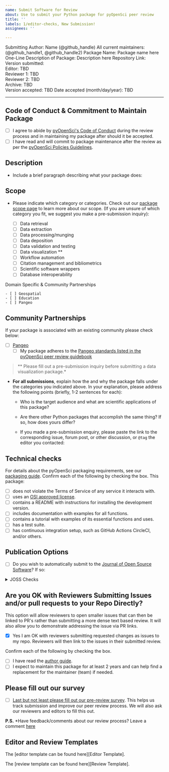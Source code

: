 ```yaml
---
name: Submit Software for Review
about: Use to submit your Python package for pyOpenSci peer review
title: ''
labels: 1/editor-checks, New Submission!
assignees: ''

---
```


Submitting Author: Name (@github_handle)
All current maintainers: (@github_handle1, @github_handle2)
Package Name: Package name here
One-Line Description of Package: Description here 
Repository Link:  
Version submitted:   
Editor: TBD  
Reviewer 1: TBD  
Reviewer 2: TBD  
Archive: TBD  
Version accepted: TBD 
Date accepted (month/day/year): TBD

---

## Code of Conduct & Commitment to Maintain Package

- [ ] I agree to abide by [pyOpenSci's Code of Conduct][PyOpenSciCodeOfConduct] during the review process and in maintaining my package after should it be accepted.
- [ ] I have read and will commit to package maintenance after the review as per the [pyOpenSci Policies Guidelines][Commitment].

## Description

- Include a brief paragraph describing what your package does:


## Scope

- Please indicate which category or categories. 
Check out our [package scope page][PackageCategories] to learn more about our 
scope. (If you are unsure of which category you fit, we suggest you make a pre-submission inquiry):

	- [ ] Data retrieval
	- [ ] Data extraction
	- [ ] Data processing/munging
	- [ ] Data deposition
	- [ ] Data validation and testing
	- [ ] Data visualization **
	- [ ] Workflow automation
	- [ ] Citation management and bibliometrics
	- [ ] Scientific software wrappers
	- [ ] Database interoperability

Domain Specific & Community Partnerships 

	- [ ] Geospatial
	- [ ] Education
	- [ ] Pangeo
	

## Community Partnerships
If your package is associated with an 
existing community please check below:

- [ ] [Pangeo][pangeoWebsite]
	- [ ] My package adheres to the [Pangeo standards listed in the pyOpenSci peer review guidebook][PangeoCollaboration]

> ** Please fill out a pre-submission inquiry before submitting a data visualization package.*

- **For all submissions**, explain how the and why the package falls under the categories you indicated above. In your explanation, please address the following points (briefly, 1-2 sentences for each):  

  - Who is the target audience and what are scientific applications of this package?  

  - Are there other Python packages that accomplish the same thing? If so, how does yours differ?

  - If you made a pre-submission enquiry, please paste the link to the corresponding issue, forum post, or other discussion, or `@tag` the editor you contacted:

## Technical checks

For details about the pyOpenSci packaging requirements, see our [packaging guide][PackagingGuide]. Confirm each of the following by checking the box. This package:

- [ ] does not violate the Terms of Service of any service it interacts with. 
- [ ] uses an [OSI approved license][OsiApprovedLicense].
- [ ] contains a README with instructions for installing the development version. 
- [ ] includes documentation with examples for all functions.
- [ ] contains a tutorial with examples of its essential functions and uses.
- [ ] has a test suite.
- [ ] has continuous integration setup, such as GitHub Actions CircleCI, and/or others.

## Publication Options

- [ ] Do you wish to automatically submit to the [Journal of Open Source Software][JournalOfOpenSourceSoftware]? If so:

<details>
 <summary>JOSS Checks</summary>  

- [ ] The package has an **obvious research application** according to JOSS's definition in their [submission requirements][JossSubmissionRequirements]. Be aware that completing the pyOpenSci review process **does not** guarantee acceptance to JOSS. Be sure to read their submission requirements (linked above) if you are interested in submitting to JOSS.
- [ ] The package is not a "minor utility" as defined by JOSS's [submission requirements][JossSubmissionRequirements]: "Minor ‘utility’ packages, including ‘thin’ API clients, are not acceptable." pyOpenSci welcomes these packages under "Data Retrieval", but JOSS has slightly different criteria.
- [ ] The package contains a `paper.md` matching [JOSS's requirements][JossPaperRequirements] with a high-level description in the package root or in `inst/`.
- [ ] The package is deposited in a long-term repository with the DOI: 

*Note: Do not submit your package separately to JOSS*
  
</details>

## Are you OK with Reviewers Submitting Issues and/or pull requests to your Repo Directly?
This option will allow reviewers to open smaller issues that can then be linked to PR's rather than submitting a more dense text based review. It will also allow you to demonstrate addressing the issue via PR links.

- [x] Yes I am OK with reviewers submitting requested changes as issues to my repo. Reviewers will then link to the issues in their submitted review.

Confirm each of the following by checking the box.

- [ ] I have read the [author guide](https://www.pyopensci.org/software-peer-review/how-to/author-guide.html). 
- [ ] I expect to maintain this package for at least 2 years and can help find a replacement for the maintainer (team) if needed.

## Please fill out our survey

- [ ] [Last but not least please fill out our pre-review survey](https://forms.gle/F9mou7S3jhe8DMJ16). This helps us track
submission and improve our peer review process. We will also ask our reviewers 
and editors to fill this out.

**P.S.** *Have feedback/comments about our review process? Leave a comment [here][Comments]

## Editor and Review Templates

The [editor template can be found here][Editor Template].

The [review template can be found here][Review Template].

[PackagingGuide]: https://www.pyopensci.org/python-package-guide/

[PackageCategories]: https://www.pyopensci.org/software-peer-review/about/package-scope.html

[JournalOfOpenSourceSoftware]: http://joss.theoj.org/

[JossSubmissionRequirements]: https://joss.readthedocs.io/en/latest/submitting.html#submission-requirements

[JossPaperRequirements]: https://joss.readthedocs.io/en/latest/submitting.html#what-should-my-paper-contain

[PyOpenSciCodeOfConduct]: https://www.pyopensci.org/governance/CODE_OF_CONDUCT

[OsiApprovedLicense]: https://opensource.org/licenses

[Templates]: https://www.pyopensci.org/software-peer-review/appendices/templates.html

[Comments]: https://pyopensci.discourse.group/

[PangeoCollaboration]: https://www.pyopensci.org/software-peer-review/partners/pangeo

[pangeoWebsite]: https://www.pangeo.io
[Commitment]: https://www.pyopensci.org/software-peer-review/our-process/policies.html#after-acceptance-package-ownership-and-maintenance